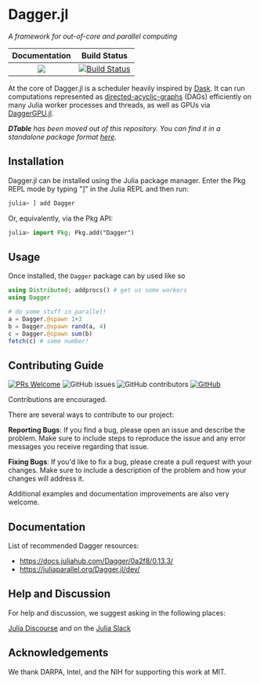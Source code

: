 # Dagger.jl

*A framework for out-of-core and parallel computing*

| **Documentation**                       | **Build Status**                        |
|:---------------------------------------:|:---------------------------------------:|
| [![][docs-master-img]][docs-master-url] | [![Build Status][build-img]][build-url] |

[docs-master-img]: https://img.shields.io/badge/docs-master-blue.svg
[docs-master-url]: https://juliaparallel.github.io/Dagger.jl/dev
[build-img]: https://badge.buildkite.com/d8f020afb67a5920709c2b0a29111cf596f3f052099b5b656f.svg?branch=master
[build-url]: https://buildkite.com/julialang/dagger-dot-jl

At the core of Dagger.jl is a scheduler heavily inspired by [Dask](https://docs.dask.org/en/latest/). It can run computations represented as [directed-acyclic-graphs](https://en.wikipedia.org/wiki/Directed_acyclic_graph) (DAGs) efficiently on many Julia worker processes and threads, as well as GPUs via [DaggerGPU.jl](https://github.com/JuliaGPU/DaggerGPU.jl).

***DTable** has been moved out of this repository. You can find it in a standalone package format [here](https://github.com/JuliaParallel/DTables.jl).*

## Installation

Dagger.jl can be installed using the Julia package manager. Enter the Pkg REPL mode by typing "]" in the Julia REPL and then run:

```julia
julia> ] add Dagger
```
Or, equivalently, via the Pkg API:
```julia
julia> import Pkg; Pkg.add("Dagger")
```

## Usage

Once installed, the `Dagger` package can by used like so

```julia
using Distributed; addprocs() # get us some workers
using Dagger

# do some stuff in parallel!
a = Dagger.@spawn 1+3
b = Dagger.@spawn rand(a, 4)
c = Dagger.@spawn sum(b)
fetch(c) # some number!
```
## Contributing Guide
[![PRs Welcome](https://img.shields.io/badge/PRs-welcome-brightgreen.svg?style=flat-square)](http://makeapullrequest.com)
![GitHub issues](https://img.shields.io/github/issues/JuliaParallel/Dagger.jl)
![GitHub contributors](https://img.shields.io/github/contributors/JuliaParallel/Dagger.jl)
[![GitHub](https://badgen.net/badge/icon/github?icon=github&label)](https://github.com)

Contributions are encouraged. 

There are several ways to contribute to our project:

**Reporting Bugs**: If you find a bug, please open an issue and describe the problem. Make sure to include steps to reproduce the issue and any error messages you receive regarding that issue.

**Fixing Bugs**: If you'd like to fix a bug, please create a pull request with your changes. Make sure to include a description of the problem and how your changes will address it.

Additional examples and documentation improvements are also very welcome.

## Documentation
List of recommended Dagger resources:
- https://docs.juliahub.com/Dagger/0a2f8/0.13.3/
- https://juliaparallel.org/Dagger.jl/dev/

## Help and Discussion
For help and discussion, we suggest asking in the following places:

[Julia Discourse](https://discourse.julialang.org/t/dagger-use-cases/72012) and on the [Julia Slack](https://julialang.org/slack/)

## Acknowledgements

We thank DARPA, Intel, and the NIH for supporting this work at MIT.

